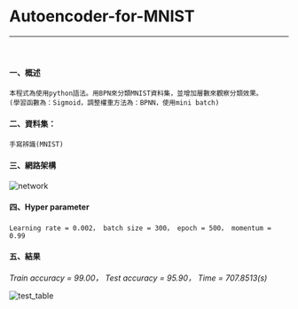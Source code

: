 # Autoencoder-for-MNIST
---
　
#### 一、概述
```
本程式為使用python語法。用BPN來分類MNIST資料集，並增加層數來觀察分類效果。
(學習函數為：Sigmoid，調整權重方法為：BPNN，使用mini batch)
```

#### 二、資料集：
```
手寫辨識(MNIST)
```

#### 三、網路架構 

![network](https://i.imgur.com/JUQjw6X.jpg)

#### 四、Hyper parameter
```
Learning rate = 0.002， batch size = 300， epoch = 500， momentum = 0.99
```

#### 五、結果
*Train accuracy = 99.00， Test accuracy = 95.90， Time = 707.8513(s)*

![test_table](https://i.imgur.com/FGaa191.jpg)








